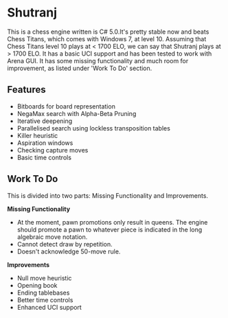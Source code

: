 Shutranj
========

This is a chess engine written is C# 5.0.It's pretty stable now and beats Chess Titans, which comes with Windows 7, at level 10. Assuming that Chess Titans level 10 plays at < 1700 ELO, we can say that Shutranj plays at > 1700 ELO. It has a basic UCI support and has been tested to work with Arena GUI. It has some missing functionality and much room for improvement, as listed under 'Work To Do' section.

Features
--------
- Bitboards for board representation
- NegaMax search with Alpha-Beta Pruning
- Iterative deepening
- Parallelised search using lockless transposition tables
- Killer heuristic
- Aspiration windows
- Checking capture moves 
- Basic time controls

Work To Do
----------
This is divided into two parts: Missing Functionality and Improvements.

**Missing Functionality**
- At the moment, pawn promotions only result in queens. The engine should promote a pawn to whatever piece is indicated in the long algebraic move notation.
- Cannot detect draw by repetition.
- Doesn't acknowledge 50-move rule.

**Improvements**
- Null move heuristic 
- Opening book
- Ending tablebases
- Better time controls
- Enhanced UCI support
